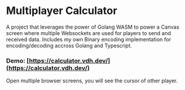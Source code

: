 # Multiplayer Calculator

A project that leverages the power of Golang WASM to power a Canvas screen where multiple Websockets are used for players to send and received data. Includes my own Binary encoding implementation for encoding/decoding accross Golang and Typescript.

### Demo: [https://calculator.vdh.dev/](https://calculator.vdh.dev/)

Open multiple browser screens, you will see the cursor of other player.
